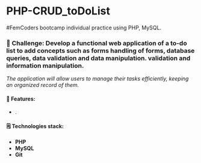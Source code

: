 # PHP-CRUD_toDoList

#FemCoders bootcamp individual practice using PHP, MySQL.

<h3> 🎯 Challenge: Develop a functional web application of a to-do list to add concepts such as forms handling of forms, database queries, data validation and data manipulation. validation and information manipulation.</h2>

<p><em>The application will allow users to manage their tasks efficiently, keeping an organized record of them.</em></p>

<h4> 🏁 Features:</h4>
<ul>
<li>.</li>

</ul>

<h4>🗒 Technologies stack:</h4>
<ul>
<li><strong>PHP</strong></li>
<li><strong>MySQL</strong></li>
<li><strong>Git</strong></li>
</ul>
